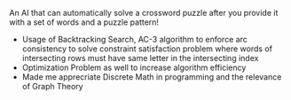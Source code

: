 An AI that can automatically solve a crossword puzzle after you provide it with a set of words and a puzzle pattern!

- Usage of Backtracking Search, AC-3 algorithm to enforce arc consistency to solve constraint satisfaction problem where words of intersecting rows must have same letter in the intersecting index
- Optimization Problem as well to increase algorithm efficiency
- Made me apprecriate Discrete Math in programming and the relevance of Graph Theory
